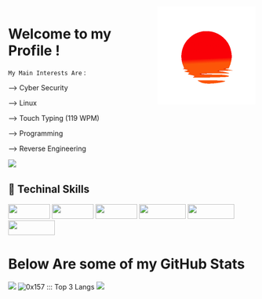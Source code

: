 <img height="200" width="200" align="right" src="https://github.com/0x157/0x157/blob/main/52O8.gif" > 

# Welcome to my Profile !   


`My Main Interests Are` :

--> Cyber Security

--> Linux 

--> Touch Typing (119 WPM)

--> Programming 

--> Reverse Engineering 

<p align="left"> <img src="https://komarev.com/ghpvc/?username=0x157-dev&label=Profile%20views&color=ff6699&style=flat" /> </p>

## 🧬 Techinal Skills

<img width="85" height="30" src="https://img.shields.io/badge/-Linux-E6FF99?logo=Linux&logoColor=000000">  <img width="85" height="30" src="https://img.shields.io/badge/-Python-D9ADFF?logo=Python&logoColor=0A0908">  <img width="85" height="30" src="https://img.shields.io/badge/-Docker-99ffff?logo=Docker&logoColor=000000">  <img width="95" height="30" src="https://img.shields.io/badge/-VS%20Code-007ACC?logo=visualstudiocode&logoColor=0d0d0d">  <img width="95" height="30" src="https://img.shields.io/badge/-BASH-4EAA25?logo=gnubash&logoColor=0d0d0d">  <img width="95" height="30" src="https://img.shields.io/badge/-Windows-bd2341?logo=Windows&logoColor=0d0d0d">

<h1 align="left">
Below Are some of my GitHub Stats
</h1>

<img src="https://github-readme-streak-stats.herokuapp.com?user=0x157&theme=dracula"> <img height="156px" src="https://readme-status-bay.vercel.app/api/top-langs/?username=0x157&hide_border=true&title_color=43c7e8&langs_count=3&custom_title=Top+Languages&theme=dracula&exclude_repo=machine&layout=compact&card_width=205" alt="0x157 ::: Top 3 Langs" /> </a>
<img src = https://github.com/0x157/0x157/blob/output/contrib-snek-yami.svg >
